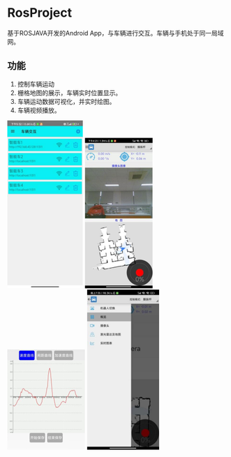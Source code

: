 # RosProject
基于ROSJAVA开发的Android App，与车辆进行交互。车辆与手机处于同一局域网。
## 功能
1. 控制车辆运动
2. 栅格地图的展示，车辆实时位置显示。
3. 车辆运动数据可视化，并实时绘图。
4. 车辆视频播放。

![连接](/assets/img1.png)
![地图](/assets/img2.png)
![曲线](/assets/img3.png)
![侧边栏](/assets/img4.png)
